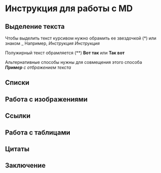 # Инструкция для работы с MD

## Выделение текста

Чтобы выделить текст курсивом нужно обрамить ее звездочкой (*) или знаком _
Например, *Инструкция* 
_Инструкция_

Полужирный текст обрамляется (**) **Вот так** или
__Так вот__

Альтернативные способы нужны для совмещения этого способа
_**Пример** с отбражением текста_

## Списки

## Работа с изображениями

## Ссылки

## Работа с таблицами

## Цитаты

## Заключение